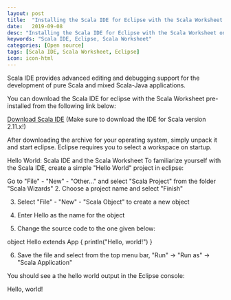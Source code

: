 ```yaml
---
layout: post
title:  "Installing the Scala IDE for Eclipse with the Scala Worksheet on Windows"
date:   2019-09-08
desc: "Installing the Scala IDE for Eclipse with the Scala Worksheet on Windows"
keywords: "Scala IDE, Eclipse, Scala Worksheet"
categories: [Open source]
tags: [Scala IDE, Scala Worksheet, Eclipse]
icon: icon-html
---
```


Scala IDE provides advanced editing and debugging support for the development of pure Scala and mixed Scala-Java applications.

You can download the Scala IDE for eclipse with the Scala Worksheet pre-installed from the following link below:

<a href="http://scala-ide.org/download/sdk.html">Download Scala IDE</a> (Make sure to download the IDE for Scala version 2.11.x!)

After downloading the archive for your operating system, simply unpack it and start eclipse. Eclipse requires you to select a workspace on startup. 

Hello World: Scala IDE and the Scala Worksheet
To familiarize yourself with the Scala IDE, create a simple "Hello World" project in eclipse:

Go to "File" - "New" - "Other..." and select "Scala Project" from the folder "Scala Wizards"
2. Choose a project name and select "Finish"

3. Select "File" - "New" - "Scala Object" to create a new object

4. Enter Hello as the name for the object

5. Change the source code to the one given below:
  
  object Hello extends App {
    println("Hello, world!")
  }
  
6. Save the file and select from the top menu bar, "Run" -> "Run as" -> "Scala Application"

You should see a the hello world output in the Eclipse console:

Hello, world!
